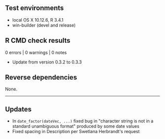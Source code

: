 ## Test environments
* local OS X 10.12.6, R 3.4.1
* win-builder (devel and release)

## R CMD check results
0 errors | 0 warnings | 0 notes

* Update from version 0.3.2 to 0.3.3

## Reverse dependencies

None.

---

## Updates

- In `date_factor(dateVec, ...)` fixed bug in "character string is not in a standard unambiguous format" produced by some date values
- Fixed spacing in Description per Swetlana Herbrandt's request